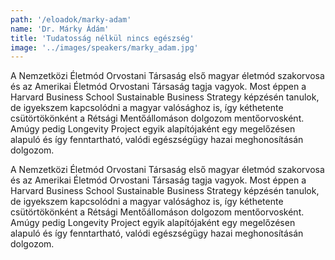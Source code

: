 ```yaml
---
path: '/eloadok/marky-adam'
name: 'Dr. Márky Ádám'
title: 'Tudatosság nélkül nincs egészség'
image: '../images/speakers/marky_adam.jpg'
---
```


A Nemzetközi Életmód Orvostani Társaság első magyar életmód szakorvosa és az Amerikai Életmód Orvostani Társaság tagja vagyok. Most éppen a Harvard Business School Sustainable Business Strategy képzésén tanulok, de igyekszem kapcsolódni a magyar valósághoz is, így kéthetente csütörtökönként a Rétsági Mentőállomáson dolgozom mentőorvosként. Amúgy pedig Longevity Project egyik alapítójaként egy megelőzésen alapuló és így fenntartható, valódi egészségügy hazai meghonosításán dolgozom.

<!-- end -->

A Nemzetközi Életmód Orvostani Társaság első magyar életmód szakorvosa és az Amerikai Életmód Orvostani Társaság tagja vagyok. Most éppen a Harvard Business School Sustainable Business Strategy képzésén tanulok, de igyekszem kapcsolódni a magyar valósághoz is, így kéthetente csütörtökönként a Rétsági Mentőállomáson dolgozom mentőorvosként. Amúgy pedig Longevity Project egyik alapítójaként egy megelőzésen alapuló és így fenntartható, valódi egészségügy hazai meghonosításán dolgozom.
